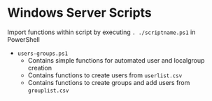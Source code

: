 # Windows Server Scripts

Import functions within script by executing `. ./scriptname.ps1` in PowerShell

- `users-groups.ps1`
    - Contains simple functions for automated user and localgroup creation
    - Contains functions to create users from `userlist.csv`
    - Contains functions to create groups and add users from `grouplist.csv`

